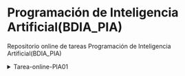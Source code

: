 # Programación de Inteligencia Artificial(BDIA_PIA)
<p>Repositorio online de tareas Programación de Inteligencia Artificial(BDIA_PIA)</p>
<details>
  <summary>Tarea-online-PIA01</summary>
  <br>
  <p>
    &nbsp;&nbsp;&nbsp;&nbsp;En la siguiente tarea se muestra un sencillo "Hola Mundo", desarrollado en python.
  </p>
</details>
